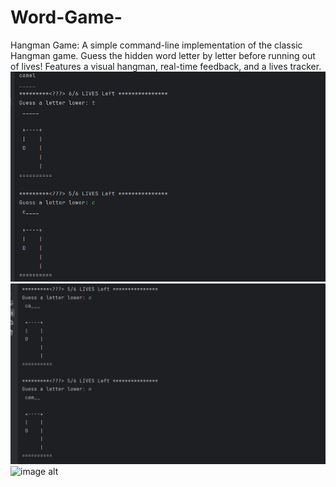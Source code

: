 # Word-Game-
Hangman Game: A simple command-line implementation of the classic Hangman game. Guess the hidden word letter by letter before running out of lives! Features a visual hangman, real-time feedback, and a lives tracker.
![image alt](https://github.com/irfanulkabirhira/Word-Game-/blob/ec5b1f1be0c80c6d9c145821bde4da3fb08344ad/1.png)
![image alt](https://github.com/irfanulkabirhira/Word-Game-/blob/1e3b5a09eb6e80092bae8793dc674fde8c723391/2.png)
![image alt]()
